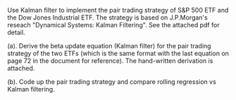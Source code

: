 Use Kalman filter to implement the pair trading strategy of S&P 500 ETF and the Dow Jones Industrial ETF. The strategy is based on J.P.Morgan's reseach "Dynamical 
Systems: Kalman Filtering". See the attached pdf for detail.

(a). Derive the beta update equation (Kalman filter) for the pair trading strategy of the two ETFs (which is the same format with the last equation on page 72 in the 
document for reference). The hand-written derivation is attached.

(b). Code up the pair trading strategy and compare rolling regression vs Kalman filtering.
